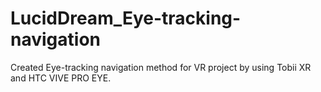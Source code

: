 # LucidDream_Eye-tracking-navigation
Created Eye-tracking navigation method for VR project  by using Tobii XR and HTC VIVE PRO EYE.
